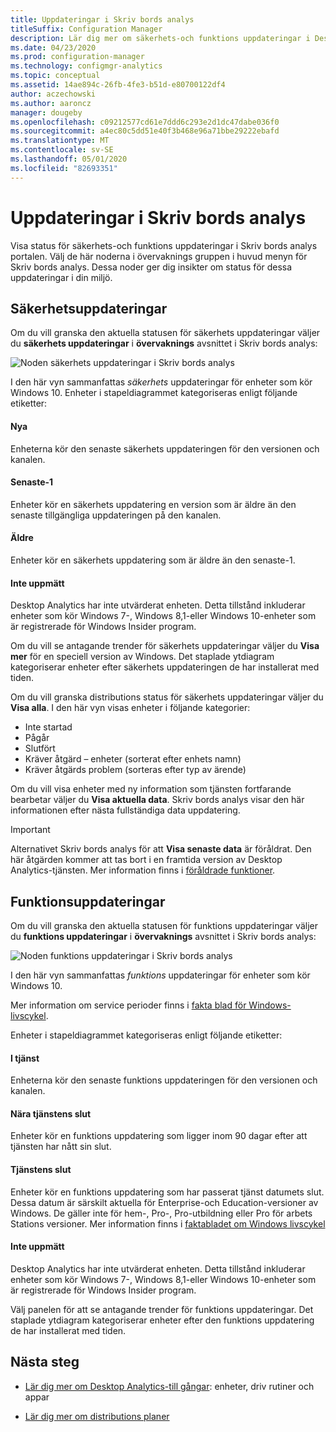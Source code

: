 ```yaml
---
title: Uppdateringar i Skriv bords analys
titleSuffix: Configuration Manager
description: Lär dig mer om säkerhets-och funktions uppdateringar i Desktop Analytics.
ms.date: 04/23/2020
ms.prod: configuration-manager
ms.technology: configmgr-analytics
ms.topic: conceptual
ms.assetid: 14ae894c-26fb-4fe3-b51d-e80700122df4
author: aczechowski
ms.author: aaroncz
manager: dougeby
ms.openlocfilehash: c09212577cd61e7ddd6c293e2d1dc47dabe036f0
ms.sourcegitcommit: a4ec80c5dd51e40f3b468e96a71bbe29222ebafd
ms.translationtype: MT
ms.contentlocale: sv-SE
ms.lasthandoff: 05/01/2020
ms.locfileid: "82693351"
---
```

# <a name="updates-in-desktop-analytics"></a>Uppdateringar i Skriv bords analys

Visa status för säkerhets-och funktions uppdateringar i Skriv bords analys portalen. Välj de här noderna i övervaknings gruppen i huvud menyn för Skriv bords analys. Dessa noder ger dig insikter om status för dessa uppdateringar i din miljö.


## <a name="security-updates"></a>Säkerhetsuppdateringar

Om du vill granska den aktuella statusen för säkerhets uppdateringar väljer du **säkerhets uppdateringar** i **övervaknings** avsnittet i Skriv bords analys:

![Noden säkerhets uppdateringar i Skriv bords analys](media/security-updates.png)

I den här vyn sammanfattas *säkerhets* uppdateringar för enheter som kör Windows 10. Enheter i stapeldiagrammet kategoriseras enligt följande etiketter:

#### <a name="latest"></a>Nya

Enheterna kör den senaste säkerhets uppdateringen för den versionen och kanalen.

#### <a name="latest-1"></a>Senaste-1

Enheter kör en säkerhets uppdatering en version som är äldre än den senaste tillgängliga uppdateringen på den kanalen.

#### <a name="older"></a>Äldre

Enheter kör en säkerhets uppdatering som är äldre än den senaste-1.

#### <a name="not-measured"></a>Inte uppmätt

Desktop Analytics har inte utvärderat enheten. Detta tillstånd inkluderar enheter som kör Windows 7-, Windows 8,1-eller Windows 10-enheter som är registrerade för Windows Insider program.  

Om du vill se antagande trender för säkerhets uppdateringar väljer du **Visa mer** för en speciell version av Windows. Det staplade ytdiagram kategoriserar enheter efter säkerhets uppdateringen de har installerat med tiden.

Om du vill granska distributions status för säkerhets uppdateringar väljer du **Visa alla**. I den här vyn visas enheter i följande kategorier:

- Inte startad
- Pågår
- Slutfört
- Kräver åtgärd – enheter (sorterat efter enhets namn)
- Kräver åtgärds problem (sorteras efter typ av ärende)

Om du vill visa enheter med ny information som tjänsten fortfarande bearbetar väljer du **Visa aktuella data**. Skriv bords analys visar den här informationen efter nästa fullständiga data uppdatering.

  > [!IMPORTANT]
  > Alternativet Skriv bords analys för att **Visa senaste data** är föråldrat. Den här åtgärden kommer att tas bort i en framtida version av Desktop Analytics-tjänsten. Mer information finns i [föråldrade funktioner](../core/plan-design/changes/deprecated/removed-and-deprecated-cmfeatures.md).<!--7080949-->  

## <a name="feature-updates"></a>Funktionsuppdateringar

Om du vill granska den aktuella statusen för funktions uppdateringar väljer du **funktions uppdateringar** i **övervaknings** avsnittet i Skriv bords analys:

![Noden funktions uppdateringar i Skriv bords analys](media/feature-updates.png)

I den här vyn sammanfattas *funktions* uppdateringar för enheter som kör Windows 10.

Mer information om service perioder finns i [fakta blad för Windows-livscykel](https://support.microsoft.com/help/13853/windows-lifecycle-fact-sheet).  

Enheter i stapeldiagrammet kategoriseras enligt följande etiketter:

#### <a name="in-service"></a>I tjänst

Enheterna kör den senaste funktions uppdateringen för den versionen och kanalen.  

#### <a name="near-end-of-service"></a>Nära tjänstens slut

Enheter kör en funktions uppdatering som ligger inom 90 dagar efter att tjänsten har nått sin slut.

#### <a name="end-of-service"></a>Tjänstens slut

Enheter kör en funktions uppdatering som har passerat tjänst datumets slut. Dessa datum är särskilt aktuella för Enterprise-och Education-versioner av Windows. De gäller inte för hem-, Pro-, Pro-utbildning eller Pro för arbets Stations versioner. Mer information finns i [faktabladet om Windows livscykel](https://support.microsoft.com/help/13853/windows-lifecycle-fact-sheet)

#### <a name="not-measured"></a>Inte uppmätt

Desktop Analytics har inte utvärderat enheten. Detta tillstånd inkluderar enheter som kör Windows 7-, Windows 8,1-eller Windows 10-enheter som är registrerade för Windows Insider program.

Välj panelen för att se antagande trender för funktions uppdateringar. Det staplade ytdiagram kategoriserar enheter efter den funktions uppdatering de har installerat med tiden.

## <a name="next-steps"></a>Nästa steg

- [Lär dig mer om Desktop Analytics-till gångar](about-assets.md): enheter, driv rutiner och appar  

- [Lär dig mer om distributions planer](about-deployment-plans.md)  
